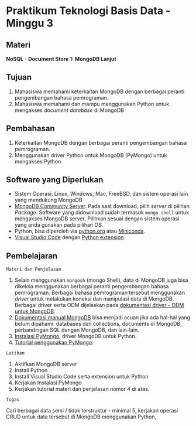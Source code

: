 # Praktikum Teknologi Basis Data - Minggu 3

## Materi

**NoSQL - Document Store 1: MongoDB Lanjut**

## Tujuan

1. Mahasiswa memahami keterkaitan MongoDB dengan berbagai peranti pengembangan bahasa pemrograman.
2. Mahasiswa memahami dan mampu menggunakan Python untuk mengakses *document database* di MongoDB

## Pembahasan

1. Keterkaitan MongoDB dengan berbagai peranti pengembangan bahasa pemrograman.
2. Menggunakan driver Python untuk MongoDB (PyMongo) untuk mengakses Python

## Software yang Diperlukan

* Sistem Operasi: Linux, Windows, Mac, FreeBSD, dan sistem operasi lain yang mendukung MongoDB
* [MongoDB Community Server](https://www.mongodb.com/download-center/community). Pada saat download, pilih *server* di pilihan *Package*. Software yang didownload sudah termasuk `mongo shell` untuk mengakses MongoDB server. Pilihkan sesuai dengan sistem operasi yang anda gunakan pada pilihan *OS*.
* Python, bisa diperoleh via [python.org](https://www.python.org/downloads/) atau [Miniconda](https://docs.conda.io/en/latest/miniconda.html).
* [Visual Studio Code](https://code.visualstudio.com/Download) dengan [Python extension](https://code.visualstudio.com/docs/languages/python).

## Pembelajaran

```
Materi dan Penjelasan
```

1. Selain menggunakan `mongosh` (mongo Shell), data di MongoDB juga bisa dikelola menggunakan berbagai peranti pengembangan bahasa pemrograman. Berbagai bahasa pemrograman tersebut menggunakan *driver* untuk melakukan koneksi dan manipulasi data di MongoDB. Berbagai driver serta ODM dijelaskan pada [dokumentasi driver - ODM untuk MongoDB](https://docs.mongodb.com/ecosystem/drivers/).
2. [Dokumentasi manual MongoDB](https://docs.mongodb.com/manual/) bisa menjadi acuan jika ada hal-hal yang belum dipahami: databases dan collections, documents di MongoDB, perbandingan SQL dengan MongoDB, dan lain-lain.
3. [Instalasi PyMongo](https://api.mongodb.com/python/current/installation.html), driver MongoDB untuk Python.
4. [Tutorial penggunakan PyMongo](https://api.mongodb.com/python/current/tutorial.html).

```
Latihan
```

1. Aktifkan MongoDB server
2. Install Python
3. Install Visual Studio Code serta extension untuk Python
4. Kerjakan Instalasi PyMongo
5. Kerjakan tutorial materi dan penjelasan nomor 4 di atas.

```
Tugas
```

Cari berbagai data semi / tidak terstruktur - minimal 5, kerjakan operasi CRUD untuk data tersebut di MongoDB menggunakan Python,

